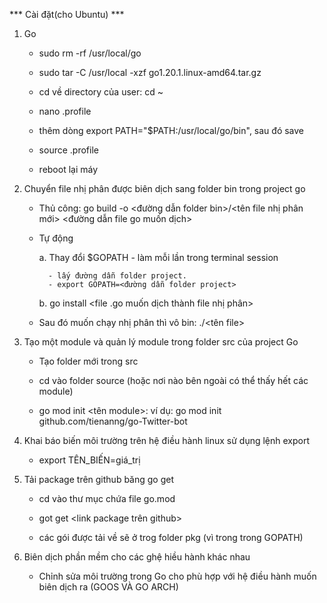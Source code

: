 *** Cài đặt(cho Ubuntu) *** 

1. Go

	* sudo rm -rf /usr/local/go
	
	* sudo tar -C /usr/local -xzf go1.20.1.linux-amd64.tar.gz
	
	* cd về directory của user: cd ~
	
	* nano .profile
	
	* thêm dòng export PATH="$PATH:/usr/local/go/bin", sau đó save
	
	* source .profile

	* reboot lại máy

2. Chuyển file nhị phân được biên dịch sang folder bin trong project go

	* Thủ công: go build -o <đường dẫn folder bin>/<tên file nhị phân mới> <đường dẫn file go muốn dịch>

	* Tự động
	
		a. Thay đổi $GOPATH - làm mỗi lần trong terminal session

			- lấy đường dẫn folder project.
			- export GOPATH=<đường dẫn folder project>
		
		b. go install <file .go muốn dịch thành file nhị phân>

	* Sau đó muốn chạy nhị phân thì vô bin: ./<tên file>

3. Tạo một module và quản lý module trong folder src của project Go

	* Tạo folder mới trong src

	* cd vào folder source (hoặc nơi nào bên ngoài có thể thấy hết các module)

	* go mod init <tên module>: ví dụ: go mod init github.com/tienanng/go-Twitter-bot

4. Khai báo biến môi trường trên hệ điều hành linux sử dụng lệnh export

	* export TÊN_BIẾN=giá_trị

5. Tải package trên github băng go get

	* cd vào thư mục chứa file go.mod

	* got get <link package trên github>
	
	* các gói được tải về sẽ ở trog folder pkg (vì trong trong GOPATH)

6. Biên dịch phần mềm cho các ghệ hiều hành khác nhau

	* Chỉnh sửa môi trường trong Go cho phù hợp với hệ điều hành muốn biên dịch ra (GOOS VÀ GO ARCH)
